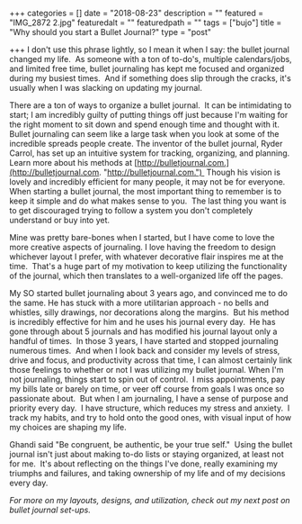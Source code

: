 +++
categories = []
date = "2018-08-23"
description = ""
featured = "IMG_2872 2.jpg"
featuredalt = ""
featuredpath = ""
tags = ["bujo"]
title = "Why should you start a Bullet Journal?"
type = "post"

+++
I don't use this phrase lightly, so I mean it when I say: the bullet journal changed my life.  As someone with a ton of to-do's, multiple calendars/jobs, and limited free time, bullet journaling has kept me focused and organized during my busiest times.  And if something does slip through the cracks, it's usually when I was slacking on updating my journal.

There are a ton of ways to organize a bullet journal.  It can be intimidating to start; I am incredibly guilty of putting things off just because I'm waiting for the right moment to sit down and spend enough time and thought with it.  Bullet journaling can seem like a large task when you look at some of the incredible spreads people create. The inventor of the bullet journal, Ryder Carrol, has set up an intuitive system for tracking, organizing, and planning.  Learn more about his methods at [http://bulletjournal.com.](http://bulletjournal.com. "http://bulletjournal.com.")  Though his vision is lovely and incredibly efficient for many people, it may not be for everyone.  When starting a bullet journal, the most important thing to remember is to keep it simple and do what makes sense to you.  The last thing you want is to get discouraged trying to follow a system you don't completely understand or buy into yet.

Mine was pretty bare-bones when I started, but I have come to love the more creative aspects of journaling. I love having the freedom to design whichever layout I prefer, with whatever decorative flair inspires me at the time.  That's a huge part of my motivation to keep utilizing the functionality of the journal, which then translates to a well-organized life off the pages.

My SO started bullet journaling about 3 years ago, and convinced me to do the same. He has stuck with a more utilitarian approach - no bells and whistles, silly drawings, nor decorations along the margins.  But his method is incredibly effective for him and he uses his journal every day.  He has gone through about 5 journals and has modified his journal layout only a handful of times.  In those 3 years, I have started and stopped journaling numerous times.  And when I look back and consider my levels of stress, drive and focus, and productivity across that time, I can almost certainly link those feelings to whether or not I was utilizing my bullet journal. When I'm not journaling, things start to spin out of control.  I miss appointments, pay my bills late or barely on time, or veer off course from goals I was once so passionate about.  But when I am journaling, I have a sense of purpose and priority every day.  I have structure, which reduces my stress and anxiety.  I track my habits, and try to hold onto the good ones, with visual input of how my choices are shaping my life.

Ghandi said "Be congruent, be authentic, be your true self."  Using the bullet journal isn't just about making to-do lists or staying organized, at least not for me.  It's about reflecting on the things I've done, really examining my triumphs and failures, and taking ownership of my life and of my decisions every day.

_For more on my layouts, designs, and utilization, check out my next post on bullet journal set-ups._